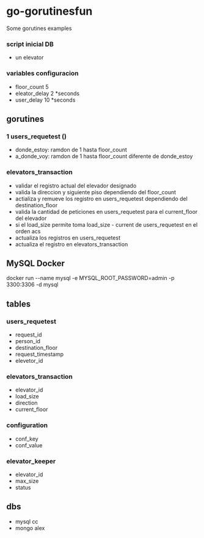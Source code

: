 # go-gorutinesfun
Some gorutines examples

### script inicial DB
- un elevator

### variables configuracion
- floor_count 5
- eleator_delay 2 *seconds
- user_delay 10 *seconds

## gorutines
### 1 users_requetest ()
- donde_estoy: ramdon de 1 hasta floor_count
- a_donde_voy: ramdon de 1 hasta floor_count diferente de donde_estoy

###  elevators_transaction
- validar el registro actual del elevador designado
- valida la direccion y siguiente piso dependiendo del floor_count
- actializa y remueve los registro en users_requetest dependiendo del destination_floor
- valida la cantidad de peticiones en users_requetest para el current_floor del elevador
- si el load_size permite toma load_size -  current de users_requetest en el orden acs 
- actualiza los registros en users_requetest
- actualiza el registro en elevators_transaction

## MySQL Docker
docker run --name mysql -e MYSQL_ROOT_PASSWORD=admin -p 3300:3306 -d mysql

## tables

### users_requetest
- request_id
- person_id
- destination_floor
- request_timestamp
- elevetor_id

### elevators_transaction
- elevator_id
- load_size
- direction
- current_floor

### configuration
- conf_key
- conf_value

### elevator_keeper
- elevator_id
- max_size
- status

## dbs
- mysql cc
- mongo alex
